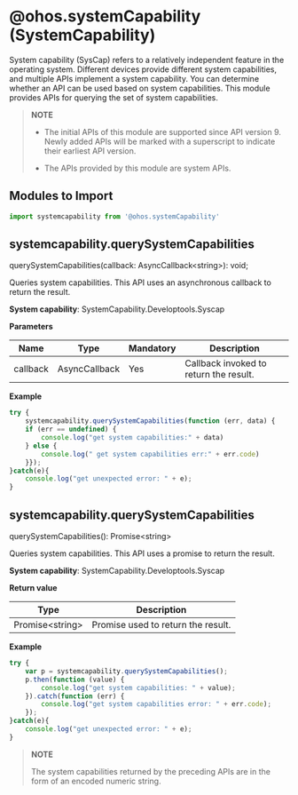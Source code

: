 # @ohos.systemCapability (SystemCapability)

System capability (SysCap) refers to a relatively independent feature in the operating system. Different devices provide different system capabilities, and multiple APIs implement a system capability. You can determine whether an API can be used based on system capabilities. This module provides APIs for querying the set of system capabilities.

> **NOTE**
>
> - The initial APIs of this module are supported since API version 9. Newly added APIs will be marked with a superscript to indicate their earliest API version.
>
> - The APIs provided by this module are system APIs.


## Modules to Import

```ts
import systemcapability from '@ohos.systemCapability'
```

## systemcapability.querySystemCapabilities

querySystemCapabilities(callback: AsyncCallback&lt;string&gt;): void;

Queries system capabilities. This API uses an asynchronous callback to return the result.

**System capability**: SystemCapability.Developtools.Syscap

**Parameters**

| Name| Type| Mandatory| Description|
| -------- | -------- | -------- | -------- |
| callback | AsyncCallback<string> | Yes| Callback invoked to return the result.|


**Example**

```ts
try {
    systemcapability.querySystemCapabilities(function (err, data) {
    if (err == undefined) {
        console.log("get system capabilities:" + data)
    } else {
        console.log(" get system capabilities err:" + err.code)
    }});
}catch(e){
    console.log("get unexpected error: " + e);
}
```


## systemcapability.querySystemCapabilities

querySystemCapabilities(): Promise&lt;string&gt;

Queries system capabilities. This API uses a promise to return the result.

**System capability**: SystemCapability.Developtools.Syscap

**Return value**

| Type| Description|
| -------- | -------- |
| Promise&lt;string&gt; | Promise used to return the result.|

**Example**

```ts
try {
    var p = systemcapability.querySystemCapabilities();
    p.then(function (value) {
        console.log("get system capabilities: " + value);
    }).catch(function (err) {
        console.log("get system capabilities error: " + err.code);
    });
}catch(e){
    console.log("get unexpected error: " + e);
}
```


> **NOTE**
>
> The system capabilities returned by the preceding APIs are in the form of an encoded numeric string.
